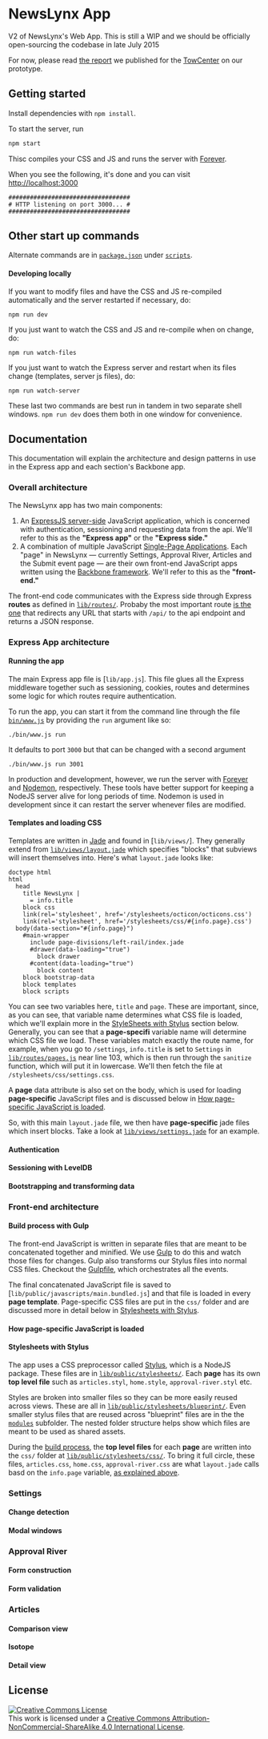 NewsLynx App
============

V2 of NewsLynx's Web App.  This is still a WIP and we should be officially open-sourcing the codebase in late July 2015

For now, please read [the report](http://towcenter.org/research/the-newslynx-impact-tracker-produced-these-key-ideas/) we published for the [TowCenter](http://towcenter.org) on our prototype.

Getting started
---------------

Install dependencies with `npm install`.

To start the server, run

````bash
npm start
````

Thisc compiles your CSS and JS and runs the server with [Forever](https://github.com/foreverjs/forever).

When you see the following, it's done and you can visit <http://localhost:3000>

````
##################################
# HTTP listening on port 3000... #
##################################
````

Other start up commands 
-----

Alternate commands are in [`package.json`](package.json) under [`scripts`](package.json#L5). 

#### Developing locally

If you want to modify files and have the CSS and JS re-compiled automatically and the server restarted if necessary, do:

````
npm run dev
````

If you just want to watch the CSS and JS and re-compile when on change, do:

````
npm run watch-files
````

If you just want to watch the Express server and restart when its files change (templates, server js files), do:

````
npm run watch-server
````

These last two commands are best run in tandem in two separate shell windows. `npm run dev` does them both in one window for convenience.

Documentation
-------------

This documentation will explain the architecture and design patterns in use in the Express app and each section's Backbone app.

### Overall architecture

The NewsLynx app has two main components:

1. An [ExpressJS server-side](http://expressjs.com/) JavaScript application, which is concerned with authentication, sessioning and requesting data from the api. We'll refer to this as the **"Express app"** or the **"Express side."**
2. A combination of multiple JavaScript [Single-Page Applications](https://en.wikipedia.org/wiki/Single-page_application). Each "page" in NewsLynx — currently Settings, Approval River, Articles and the Submit event page — are their own front-end JavaScript apps written using the [Backbone framework](http://backbonejs.org). We'll refer to this as the **"front-end."**

The front-end code communicates with the Express side through Express **routes** as defined in [`lib/routes/`](lib/routes/). Probaby the most important route [is the one](lib/routes/organizations.js#L49-L52) that redirects any URL that starts with `/api/` to the api endpoint and returns a JSON response.

### Express App architecture 

#### Running the app

The main Express app file is [`lib/app.js`]. This file glues all the Express middleware together such as sessioning, cookies, routes and determines some logic for which routes require authentication. 

To run the app, you can start it from the command line through the file [`bin/www.js`](bin/www.js) by providing the `run` argument like so:

````
./bin/www.js run
````

It defaults to port `3000` but that can be changed with a second argument

````
./bin/www.js run 3001
````

In production and development, however, we run the server with [Forever](package.json#L6) and [Nodemon](bin/dev.sh), respectively. These tools have better support for keeping a NodeJS server alive for long periods of time. Nodemon is used in development since it can restart the server whenever files are modified.

#### Templates and loading CSS

Templates are written in [Jade](http://jade-lang.com/) and found in [`lib/views/`]. They generally extend from [`lib/views/layout.jade`](lib/views/layout.jade) which specifies "blocks" that subviews will insert themselves into. Here's what `layout.jade` looks like:

````jade
doctype html
html
  head
    title NewsLynx | 
      = info.title
    block css
    link(rel='stylesheet', href='/stylesheets/octicon/octicons.css')
    link(rel='stylesheet', href='/stylesheets/css/#{info.page}.css')
  body(data-section="#{info.page}")
    #main-wrapper
      include page-divisions/left-rail/index.jade
      #drawer(data-loading="true")
        block drawer
      #content(data-loading="true")
        block content
    block bootstrap-data
    block templates
    block scripts
````

You can see two variables here, `title` and `page`. These are important, since, as you can see, that variable name determines what CSS file is loaded, which we'll explain more in the [StyleSheets with Stylus](#stylesheets-with-Sstylus) section below. Generally, you can see that a **page-specifi** variable name will determine which CSS file we load. These variables match exactly the route name, for example, when you go to `/settings`, `info.title` is set to `Settings` in [`lib/routes/pages.js`](lib/routes/pages.js#L103) near line 103, which is then run through the `sanitize` function, which will put it in lowercase. We'll then fetch the file at `/stylesheets/css/settings.css`. 

A **page** data attribute is also set on the body, which is used for loading **page-specific** JavaScript files and is discussed below in [How page-specific JavaScript is loaded](how-page-specific-javascript-is-loaded).

So, with this main `layout.jade` file, we then have **page-specific** jade files which insert blocks. Take a look at [`lib/views/settings.jade`](lib/views/settings.jade) for an example.

#### Authentication

#### Sessioning with LevelDB

#### Bootstrapping and transforming data

### Front-end architecture

#### Build process with Gulp

The front-end JavaScript is written in separate files that are meant to be concatenated together and minified. We use [Gulp](http://gulpjs.com/) to do this and watch those files for changes. Gulp also transforms our Stylus files into normal CSS files. Checkout the [Gulpfile](gulpfile.js), which orchestrates all the events.

The final concatenated JavaScript file is saved to [`lib/public/javascripts/main.bundled.js`] and that file is loaded in every **page template**. Page-specific CSS files are put in the `css/` folder and are discussed more in detail below in [Stylesheets with Stylus](#stylesheets-with-stylus).

#### How page-specific JavaScript is loaded

#### Stylesheets with Stylus

The app uses a CSS preprocessor called [Stylus](https://learnboost.github.io/stylus/), which is a NodeJS package. These files are in [`lib/public/stylesheets/`](lib/public/stylesheets/). Each **page** has its own **top level file** such as `articles.styl`, `home.style`, `approval-river.styl` etc.

Styles are broken into smaller files so they can be more easily reused across views. These are all in [`lib/public/stylesheets/blueprint/`](lib/public/stylesheets/blueprint). Even smaller stylus files that are reused across "blueprint" files are in the the [`modules`](`lib/public/stylesheets/blueprint/`) subfolder. The nested folder structure helps show which files are meant to be used as shared assets.

During the [build process](#build-process-with-gulp), the **top level files** for each **page** are written into the `css/` folder at [`lib/public/stylesheets/css/`](lib/public/stylesheets/css/). To bring it full circle, these files, `articles.css`, `home.css`, `approval-river.css` are what `layout.jade` calls basd on the `info.page` variable, [as explained above](#templates-and-loading-CSS).

### Settings

#### Change detection

#### Modal windows

### Approval River

#### Form construction

#### Form validation

### Articles

#### Comparison view

#### Isotope

#### Detail view


## License

<a rel="license" href="http://creativecommons.org/licenses/by-nc-sa/4.0/"><img alt="Creative Commons License" style="border-width:0" src="https://i.creativecommons.org/l/by-nc-sa/4.0/88x31.png" /></a><br />This work is licensed under a <a rel="license" href="http://creativecommons.org/licenses/by-nc-sa/4.0/">Creative Commons Attribution-NonCommercial-ShareAlike 4.0 International License</a>.



